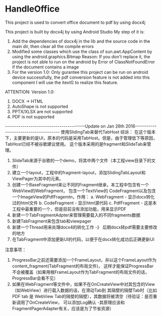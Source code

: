 # HandleOffice
This project is used to convert office document to pdf by using docx4j

This project is built by docx4j by using Android Studio
My step of it is:
1. Add the dependencies of docx4j in the lib and the source code in the main dir, then clear all the compile errors
2. Modified some classes which use the class of sun.awt.AppContent by using the android.graphics.Bitmap
  Reason:
  If you don't replace it, the project is not able to run on the android by Error of ClassNotFoundError if the document contains a image
3. For the version 1.0:
  Only gurantee this project can be run on android device successfully, the pdf conversion feature is not added into this component
  I will use the itextG to realize this feature.
  
ATTENTION:
  Version 1.0:
  1. DOCX -> HTML
  2. AutoShape is not supported
  3. PPTX/XLSX are not supported
  4. PDF is not supported

-----------------------------------------Update on Jan 26th 2016---------------------------------------
使用SlidingTab来替代TabHost
综诉：
在这个版本下，主要更新的是UI，原本的代码是采用TabHost。但是，由于管理低下等原因，TabHost已经不被谷歌建议使用。
这个版本采用的是fragment和SlideTab来管理。
1. SlideTab来源于谷歌的一个demo，将其中两个文件（本工程view目录下的文件）
2. 建立一个layout，工程中的fragment-layout，添加SlidingTabLayout和ViewPager为其中的元素。
3. 创建一个BaseFragment来让不同的Fragment继承，本工程中包含有一个WebView的WebFragment， 包含一个TextView的
CodeFragment以及包含一个ImageView的PdfFragemtn，作用：
  a. WebFragment - 显示docx转化过的html文件
  b. CodeFragment - 显示html源代码
  c. PdfFragment - 这是本工程中最重要的一个，但是目前没有添加功能，用来显示PDF
4. 新建一个TabFragmentAdpter来管理需要载入的不同fragments数据
5. 新建TabFragment来包含tab和viewpager
6. 新建一个Thread用来处理docx4的转化工作 -》 后期docx转pdf需要主要修改的地方
7. 在TabFragment中添加更新UI的代码，以便于在docx转化成功后正确更新UI

注意事项：
1. ProgressBar之前还需要添加一个FrameLayout，并以这个FrameLayout作为content_fragment(TabFragment的布局文件)，
这样才能保证ProgressBar不会被覆盖（如果用根FrameLayout作为TabFragment的布局文件的话，ProgressBar会看不见）
2. 如果在WebFragment等文件中，如果不在OnCreateView中对其包含的View（如WebView）进行载入数据的话，在滑动Tab到
其隔壁的隔壁Tab时（比如PDF tab 是 WebView Tab的隔壁的隔壁），其数据将被清空（待验证：是否重新调用了OnCreateView，
可以添加Log确认 -其原理应该和FragmentPagerAdapter有关，应该是为了节省资源）

